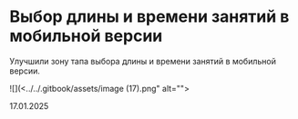 # Выбор длины и времени занятий в мобильной версии

Улучшили зону тапа выбора длины и времени занятий в мобильной версии.

![](<../../.gitbook/assets/image (17).png" alt=""><figcaption></figcaption></figure>

17.01.2025
